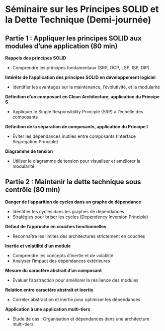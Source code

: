 # Séminaire sur les Principes SOLID et la Dette Technique (Demi-journée)

## Partie 1 : Appliquer les principes SOLID aux modules d’une application (80 min)

**Rappels des principes SOLID**
- Comprendre les principes fondamentaux (SRP, OCP, LSP, ISP, DIP)

**Intérêts de l’application des principes SOLID en développement logiciel**
  - Identifier les avantages sur la maintenance, l’évolutivité, et la modularité

**Définition d’un composant en Clean Architecture, application du Principe S**
  - Appliquer le Single Responsibility Principle (SRP) à l’échelle des composants

**Définition de la séparation de composants, application du Principe I**
  - Éviter les dépendances inutiles entre composants (Interface Segregation Principle)

**Diagramme de tension**
  - Utiliser le diagramme de tension pour visualiser et améliorer la modularité

## Partie 2 : Maintenir la dette technique sous contrôle (80 min)

**Danger de l’apparition de cycles dans un graphe de dépendance**
  - Identifier les cycles dans les graphes de dépendances
  - Stratégies pour briser les cycles (Dependency Inversion Principle)

**Défaut de l’approche en couches fonctionnelles**
  - Reconnaître les limites des architectures strictement en couches

**Inertie et volatilité d’un module**
  - Comprendre les concepts d’inertie et de volatilité
  - Analyser l’impact des dépendances extérieures

**Mesure du caractère abstrait d’un composant**
  - Évaluer l’abstraction pour améliorer la résilience des modules

**Relation entre caractère abstrait et inertie**
  - Corréler abstraction et inertie pour optimiser les dépendances

**Application à une application multi-tiers**
  - Étude de cas : Organisation et dépendances dans une architecture multi-tiers
